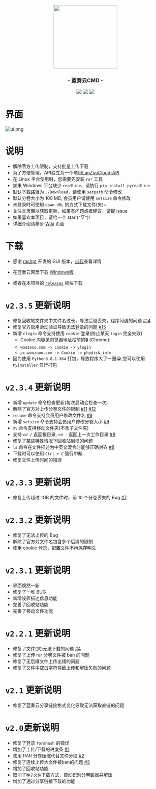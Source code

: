 <p align="center">
<img src="https://pc.woozooo.com/img/logo2.gif" width="200">
</p>

<h3 align="center">- 蓝奏云CMD -</h3>

<p align="center">
<img src="https://img.shields.io/github/v/release/zaxtyson/LanZouCloud-CMD.svg?logo=iCloud">
<img src="https://img.shields.io/badge/support-Windows-blue?logo=Windows">
<img src="https://img.shields.io/badge/support-Linux-yellow?logo=Linux">
</p>

# 界面

![ui.png](https://upload.cc/i1/2020/02/24/8jlCXh.png)

# 说明
- 解除官方上传限制，支持批量上传下载
- 为了方便管理，API独立为一个项目[LanZouCloud-API](https://github.com/zaxtyson/LanZouCloud-API)
- 在 Linux 平台使用时，您需要先安装 `rar` 工具
- 如果 Windows 平台缺少 `readline`，请执行 `pip install pyreadline`
- 默认下载路径为 `./Download`，请使用 `setpath` 命令修改
- 默认分卷大小为 100 MB, 会员用户请使用 `setsize` 命令修改
- 未登录时可使用 `down URL` 的方式下载文件(夹)~
- 关注本页面以获取更新，如果有问题或者建议，请提 issue
- 如果喜欢本项目，请给一个 star (^▽^)/
- 详细介绍请移步 [Wiki](https://github.com/zaxtyson/LanZouCloud-CMD/wiki) 页面

# 下载
- 感谢 [rachpt](https://github.com/rachpt/lanzou-gui) 开发的 GUI 版本，[点我](https://github.com/rachpt/lanzou-gui/wiki)查看详情

- 在蓝奏云网盘下载 [Windows版](https://www.lanzous.com/b0f14h1od) 

- 或者在本项目的 [`releases`](https://github.com/zaxtyson/LanZouCloud-CMD/releases) 板块下载

# `v2.3.5` 更新说明
- 修复回收站文件夹中文件名过长，导致后缀丢失，程序闪退的问题 [#14](https://github.com/zaxtyson/LanZouCloud-CMD/issues/14)
- 修复官方启用滑动验证导致无法登录的问题 [#15](https://github.com/zaxtyson/LanZouCloud-CMD/issues/15)
- 新增 `clogin` 命令支持使用 `cookie` 登录(防止某天 `login` 完全失效)
    - Cookie 内容见浏览器地址栏前的🔒 (Chrome):
    - `woozooo.com -> Cookie -> ylogin`
    - `pc.woozooo.com -> Cookie -> phpdisk_info`
- 因为使用 `Python3.8.1 X64` 打包，导致程序大了一圈😭,您可以使用 `Pyinstaller` 自行打包

# `v2.3.4` 更新说明
- 新增 `update` 命令检查更新(每次启动会检查一次)
- 解除了官方对上传分卷文件的限制 [#11](https://github.com/zaxtyson/LanZouCloud-CMD/issues/11) [#12](https://github.com/zaxtyson/LanZouCloud-CMD/issues/12)
- `rename` 命令支持会员用户修改文件名 [#9](https://github.com/zaxtyson/LanZouCloud-CMD/issues/9)
- 新增 `setsize` 命令支持会员用户修改分卷大小 [#9](https://github.com/zaxtyson/LanZouCloud-CMD/issues/9)
- `mv` 命令支持移动文件夹(不含子文件夹)
- 支持 `cd /` 返回根目录, `cd -` 返回上一次工作目录 [#8](https://github.com/zaxtyson/LanZouCloud-CMD/issues/8)
- 修复了某些特殊情况下回收站崩溃的问题
- `ls` 命令在文件描述为中英文混合时能够正确对齐 [#8](https://github.com/zaxtyson/LanZouCloud-CMD/issues/8)
- 下载时可以使用 `Ctrl + C` 强行中断
- 修复文件上传时间的错误


# `v2.3.3` 更新说明
- 修复上传超过 1GB 的文件时，前 10 个分卷丢失的 Bug [#7](https://github.com/zaxtyson/LanZouCloud-CMD/issues/7)

# `v2.3.2` 更新说明
- 修复了无法上传的 Bug
- 解除了官方对文件名包含多个后缀的限制
- 使用 cookie 登录，配置文件不再保存明文

# `v2.3.1` 更新说明
- 界面焕然一新
- 修复了一堆 BUG
- 新增设置描述信息功能
- 完善了回收站功能
- 完善了移动文件功能

# `v2.2.1` 更新说明
- 修复了文件(夹)无法下载的问题 [#4](https://github.com/zaxtyson/LanZouCloud-CMD/issues/4)
- 修复了上传 rar 分卷文件被 ban 的问题
- 修复了无后缀文件上传出错的问题
- 修复了文件中空白字符导致上传和解压失败的问题

# `v2.1` 更新说明
- 修复了蓝奏云分享链接格式变化导致无法获取直链的问题

# `v2.0`更新说明
- 修复了登录 `formhash` 的错误
- 增加了上传/下载的进度条 [#1](https://github.com/zaxtyson/LanZouCloud-CMD/issues/1)
- 使用 RAR 分卷压缩代替文件分段 [#2](https://github.com/zaxtyson/LanZouCloud-CMD/issues/2)
- 修复了连续上传大文件被ban的问题 [#3](https://github.com/zaxtyson/LanZouCloud-CMD/issues/3)
- 增加了回收站功能
- 取消了`种子文件`下载方式，自动识别分卷数据并解压
- 增加了通过分享链接下载的功能